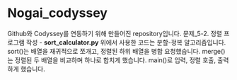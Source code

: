 # Nogai_codyssey
Github와 Codyssey를 연동하기 위해 만들어진 repository입니다.
문제_5-2. 정렬 프로그램 작성 - **sort_calculator.py**
위에서 사용한 코드는 분할-정복 알고리즘입니다.
sort()는 배열을 재귀적으로 쪼개고, 정렬된 하위 배열을 병합 요청했습니다.
merge()는 정렬된 두 배열을 비교하며 하나로 합치게 했습니다.
main()로 입력, 정렬 호출, 출력하게 했습니다.
